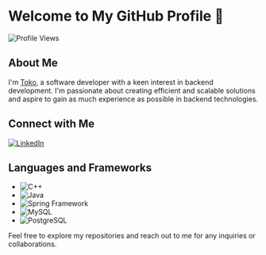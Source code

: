 # Welcome to My GitHub Profile 👋

![Profile Views](https://komarev.com/ghpvc/?username=toktab&color=brightgreen)

## About Me
I'm [Toko](https://www.linkedin.com/in/toktab/), a software developer with a keen interest in backend development. I'm passionate about creating efficient and scalable solutions and aspire to gain as much experience as possible in backend technologies.

## Connect with Me
[![LinkedIn](https://img.shields.io/badge/-Connect%20with%20me-blue?style=flat&logo=linkedin)](https://www.linkedin.com/in/toktab/)

## Languages and Frameworks
- ![C++](https://img.shields.io/badge/C++-blue?style=flat&logo=cplusplus)
- ![Java](https://img.shields.io/badge/Java-orange?style=flat&logo=java)
- ![Spring Framework](https://img.shields.io/badge/Spring_Framework-green?style=flat&logo=spring)
- ![MySQL](https://img.shields.io/badge/MySQL-blue?style=flat&logo=mysql)
- ![PostgreSQL](https://img.shields.io/badge/PostgreSQL-blue?style=flat&logo=postgresql)

Feel free to explore my repositories and reach out to me for any inquiries or collaborations.
